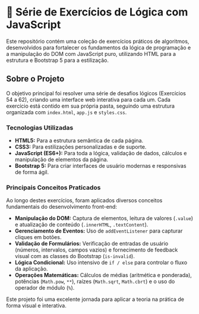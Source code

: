 # 🚀 Série de Exercícios de Lógica com JavaScript

Este repositório contém uma coleção de exercícios práticos de algoritmos, desenvolvidos para fortalecer os fundamentos da lógica de programação e a manipulação do DOM com JavaScript puro, utilizando HTML para a estrutura e Bootstrap 5 para a estilização.

## Sobre o Projeto

O objetivo principal foi resolver uma série de desafios lógicos (Exercícios 54 a 62), criando uma interface web interativa para cada um. Cada exercício está contido em sua própria pasta, seguindo uma estrutura organizada com `index.html`, `app.js` e `styles.css`.

### Tecnologias Utilizadas

-   **HTML5:** Para a estrutura semântica de cada página.
-   **CSS3:** Para estilizações personalizadas e de suporte.
-   **JavaScript (ES6+):** Para toda a lógica, validação de dados, cálculos e manipulação de elementos da página.
-   **Bootstrap 5:** Para criar interfaces de usuário modernas e responsivas de forma ágil.

### Principais Conceitos Praticados

Ao longo destes exercícios, foram aplicados diversos conceitos fundamentais do desenvolvimento front-end:

-   **Manipulação do DOM:** Captura de elementos, leitura de valores (`.value`) e atualização de conteúdo (`.innerHTML`, `.textContent`).
-   **Gerenciamento de Eventos:** Uso de `addEventListener` para capturar cliques em botões.
-   **Validação de Formulários:** Verificação de entradas de usuário (números, intervalos, campos vazios) e fornecimento de feedback visual com as classes do Bootstrap (`is-invalid`).
-   **Lógica Condicional:** Uso intensivo de `if / else` para controlar o fluxo da aplicação.
-   **Operações Matemáticas:** Cálculos de médias (aritmética e ponderada), potências (`Math.pow`, `**`), raízes (`Math.sqrt`, `Math.cbrt`) e o uso do operador de módulo (`%`).


Este projeto foi uma excelente jornada para aplicar a teoria na prática de forma visual e interativa.

